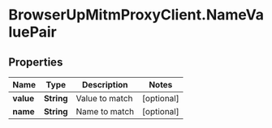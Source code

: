# BrowserUpMitmProxyClient.NameValuePair

## Properties

Name | Type | Description | Notes
------------ | ------------- | ------------- | -------------
**value** | **String** | Value to match | [optional] 
**name** | **String** | Name to match | [optional] 


